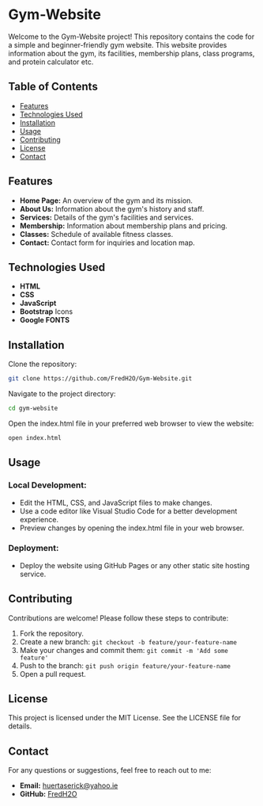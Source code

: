# Gym-Website

Welcome to the Gym-Website project! This repository contains the code for a simple and beginner-friendly gym website. This website provides information about the gym, its facilities, membership plans, class programs, and protein calculator etc.

## Table of Contents
- [Features](#features)
- [Technologies Used](#technologies-used)
- [Installation](#installation)
- [Usage](#usage)
- [Contributing](#contributing)
- [License](#license)
- [Contact](#contact)

## Features
- **Home Page:** An overview of the gym and its mission.
- **About Us:** Information about the gym's history and staff.
- **Services:** Details of the gym's facilities and services.
- **Membership:** Information about membership plans and pricing.
- **Classes:** Schedule of available fitness classes.
- **Contact:** Contact form for inquiries and location map.

## Technologies Used
- **HTML**
- **CSS**
- **JavaScript**
- **Bootstrap** Icons
- **Google FONTS**

## Installation
Clone the repository:
```bash
git clone https://github.com/FredH2O/Gym-Website.git
```
Navigate to the project directory:
```bash
cd gym-website
```
Open the index.html file in your preferred web browser to view the website:
```bash
open index.html
```

## Usage
### Local Development:
- Edit the HTML, CSS, and JavaScript files to make changes.
- Use a code editor like Visual Studio Code for a better development experience.
- Preview changes by opening the index.html file in your web browser.

### Deployment:
- Deploy the website using GitHub Pages or any other static site hosting service.

## Contributing
Contributions are welcome! Please follow these steps to contribute:
1. Fork the repository.
2. Create a new branch: `git checkout -b feature/your-feature-name`
3. Make your changes and commit them: `git commit -m 'Add some feature'`
4. Push to the branch: `git push origin feature/your-feature-name`
5. Open a pull request.

## License
This project is licensed under the MIT License. See the LICENSE file for details.

## Contact
For any questions or suggestions, feel free to reach out to me:
- **Email:** huertaserick@yahoo.ie
- **GitHub:** [FredH2O](https://github.com/FredH2O)
